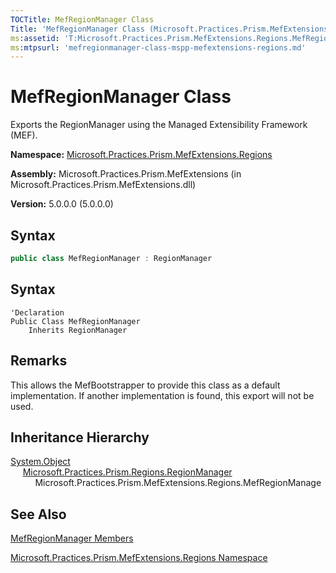 ```yaml
---
TOCTitle: MefRegionManager Class
Title: 'MefRegionManager Class (Microsoft.Practices.Prism.MefExtensions.Regions)'
ms:assetid: 'T:Microsoft.Practices.Prism.MefExtensions.Regions.MefRegionManager'
ms:mtpsurl: 'mefregionmanager-class-mspp-mefextensions-regions.md'
---
```


# MefRegionManager Class

Exports the RegionManager using the Managed Extensibility Framework (MEF). 

**Namespace:** [Microsoft.Practices.Prism.MefExtensions.Regions](mspp-mefextensions-regions-namespace)

**Assembly:** Microsoft.Practices.Prism.MefExtensions (in Microsoft.Practices.Prism.MefExtensions.dll)

**Version:** 5.0.0.0 (5.0.0.0)

## Syntax

```C#
public class MefRegionManager : RegionManager
```

## Syntax

```VB
'Declaration
Public Class MefRegionManager
	Inherits RegionManager
```

## Remarks

 This allows the MefBootstrapper to provide this class as a default implementation. If another implementation is found, this export will not be used. 

## Inheritance Hierarchy

[System.Object](http://msdn.microsoft.com/en-us/library/e5kfa45b)<br>
&nbsp;&nbsp;&nbsp;&nbsp;&nbsp;[Microsoft.Practices.Prism.Regions.RegionManager](regionmanager-class-mspp-regions)
&nbsp;&nbsp;&nbsp;&nbsp;&nbsp;&nbsp;&nbsp;&nbsp;&nbsp;&nbsp;Microsoft.Practices.Prism.MefExtensions.Regions.MefRegionManage

## See Also

[MefRegionManager Members](mefregionmanager-members-mspp-mefextensions-regions)

[Microsoft.Practices.Prism.MefExtensions.Regions Namespace](mspp-mefextensions-regions-namespace)
